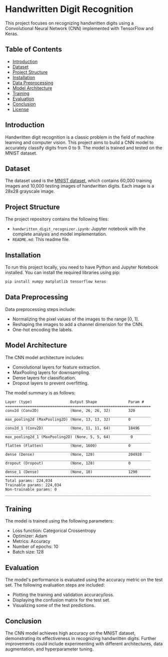 
# Handwritten Digit Recognition

This project focuses on recognizing handwritten digits using a Convolutional Neural Network (CNN) implemented with TensorFlow and Keras.

## Table of Contents
- [Introduction](#introduction)
- [Dataset](#dataset)
- [Project Structure](#project-structure)
- [Installation](#installation)
- [Data Preprocessing](#data-preprocessing)
- [Model Architecture](#model-architecture)
- [Training](#training)
- [Evaluation](#evaluation)
- [Conclusion](#conclusion)
- [License](#license)

## Introduction
Handwritten digit recognition is a classic problem in the field of machine learning and computer vision. This project aims to build a CNN model to accurately classify digits from 0 to 9. The model is trained and tested on the MNIST dataset.

## Dataset
The dataset used is the [MNIST dataset](http://yann.lecun.com/exdb/mnist/), which contains 60,000 training images and 10,000 testing images of handwritten digits. Each image is a 28x28 grayscale image.

## Project Structure
The project repository contains the following files:

- `handwritten_digit_recognizer.ipynb`: Jupyter notebook with the complete analysis and model implementation.
- `README.md`: This readme file.

## Installation
To run this project locally, you need to have Python and Jupyter Notebook installed. You can install the required libraries using pip:

```bash
pip install numpy matplotlib tensorflow keras
```

## Data Preprocessing
Data preprocessing steps include:

- Normalizing the pixel values of the images to the range [0, 1].
- Reshaping the images to add a channel dimension for the CNN.
- One-hot encoding the labels.

## Model Architecture
The CNN model architecture includes:

- Convolutional layers for feature extraction.
- MaxPooling layers for downsampling.
- Dense layers for classification.
- Dropout layers to prevent overfitting.

The model summary is as follows:

```
Layer (type)                 Output Shape              Param #
=================================================================
conv2d (Conv2D)              (None, 26, 26, 32)        320
_________________________________________________________________
max_pooling2d (MaxPooling2D) (None, 13, 13, 32)        0
_________________________________________________________________
conv2d_1 (Conv2D)            (None, 11, 11, 64)        18496
_________________________________________________________________
max_pooling2d_1 (MaxPooling2D) (None, 5, 5, 64)         0
_________________________________________________________________
flatten (Flatten)            (None, 1600)              0
_________________________________________________________________
dense (Dense)                (None, 128)               204928
_________________________________________________________________
dropout (Dropout)            (None, 128)               0
_________________________________________________________________
dense_1 (Dense)              (None, 10)                1290
=================================================================
Total params: 224,034
Trainable params: 224,034
Non-trainable params: 0
_________________________________________________________________
```

## Training
The model is trained using the following parameters:

- Loss function: Categorical Crossentropy
- Optimizer: Adam
- Metrics: Accuracy
- Number of epochs: 10
- Batch size: 128

## Evaluation
The model's performance is evaluated using the accuracy metric on the test set. The following evaluation steps are included:

- Plotting the training and validation accuracy/loss.
- Displaying the confusion matrix for the test set.
- Visualizing some of the test predictions.

## Conclusion
The CNN model achieves high accuracy on the MNIST dataset, demonstrating its effectiveness in recognizing handwritten digits. Further improvements could include experimenting with different architectures, data augmentation, and hyperparameter tuning.

